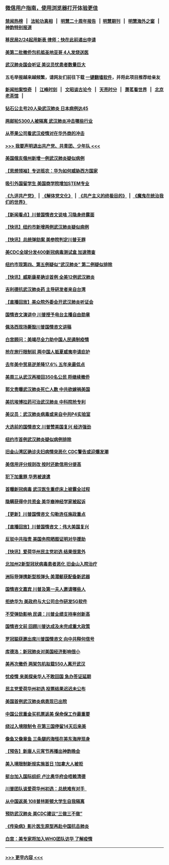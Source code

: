 ### [微信用户指南，使用浏览器打开体验更佳](https://github.com/gfw-breaker/banned-news1/blob/master/indexes/wechat-guide.md?t=0)
#### [禁闻热榜](热点新闻.md?t=0)  &nbsp;&nbsp;|&nbsp;&nbsp; [法轮功真相](https://github.com/gfw-breaker/truth/blob/master/README.md?t=0) &nbsp;&nbsp;|&nbsp;&nbsp; [明慧二十周年报告](https://github.com/gfw-breaker/mh-reports/blob/master/README.md?t=0) &nbsp;&nbsp;|&nbsp;&nbsp;[明慧期刊](https://github.com/gfw-breaker/mh-qikan) &nbsp;&nbsp;|&nbsp;&nbsp; [明慧海外之窗](https://github.com/gfw-breaker/mh-news/blob/master/README.md?t=0) &nbsp;&nbsp;|&nbsp;&nbsp; [神韵特别报道](https://github.com/gfw-breaker/mh-news/blob/master/shenyun.md?t=0)
#### [移民局2/24起用新表  律师：快在此前递出申请](../pages/nsc412/n11848220.md?t=02061711) 
#### [美第二批撤侨包机抵圣地亚哥 4人发烧送医](../pages/nsc412/n11847923.md?t=02061711) 
#### [武汉肺炎国会听证 美议员忧患者数量巨大](../pages/nsc412/n11844851.md?t=02061711) 
#### 五毛举报越来越频繁，请网友们前往下载 [一键翻墙软件](https://github.com/gfw-breaker/ssr-accounts)，并将此项目推荐给亲友
#### [新闻拍案惊奇](https://github.com/gfw-breaker/banned-news1/blob/master/pages/link4.md) &nbsp;&nbsp;|&nbsp;&nbsp; [江峰时刻](https://github.com/gfw-breaker/banned-news1/blob/master/pages/link4.md) &nbsp;&nbsp;|&nbsp;&nbsp; [文昭谈古论今](https://github.com/gfw-breaker/banned-news1/blob/master/pages/link4.md) &nbsp;&nbsp;|&nbsp;&nbsp; [天亮时分](https://github.com/gfw-breaker/banned-news1/blob/master/pages/link4.md) &nbsp;&nbsp;|&nbsp;&nbsp; [萧茗看世界](https://github.com/gfw-breaker/banned-news1/blob/master/pages/link4.md) &nbsp;&nbsp;|&nbsp;&nbsp; [北京老茶馆](https://github.com/gfw-breaker/banned-news1/blob/master/pages/link4.md) &nbsp;&nbsp;|&nbsp;&nbsp; 
#### [钻石公主号20人染武汉肺炎 日本病例达45](../pages/nsc412/n11847823.md?t=02061711) 
#### [两邮轮5300人被隔离 武汉肺炎冲击哪些行业](../pages/nsc412/n11847456.md?t=02061711) 
#### [从苹果公司看武汉疫情对在华外商的冲击](../pages/nsc412/n11847586.md?t=02061711) 
#### [>>> 我要声明退出共产党、共青团、少年队 <<<](https://github.com/begood0513/goodnews/blob/master/quit/letter.md) 
#### [美国俄亥俄州新增一例武汉肺炎疑似病例](../pages/nsc412/n11847714.md?t=02061711) 
#### [【思想领袖】专访班农：华为如何威胁西方国家](../pages/nsc412/n11847306.md?t=02061711) 
#### [吸引外国留学生 美国商学院增加STEM专业](../pages/nsc412/n11847417.md?t=02061711) 
#### [《九评共产党》](https://github.com/begood0513/9ping.md/blob/master/README.md) &nbsp;|&nbsp; [《解体党文化》](../../../../jtdwh.md/blob/master/README.md)  &nbsp;|&nbsp; [《共产主义的终极目的》](../../../../gczydzjmd.md/blob/master/README.md) &nbsp;|&nbsp; [《魔鬼在统治我们的世界》](../../../../mgztzwmdsj.md/blob/master/README.md) 
#### [【新闻看点】川普国情咨文说啥 习隐身终露面](../pages/nsc412/n11847016.md?t=02061711) 
#### [【快讯】纽约市新增两例武汉肺炎疑似病例](../pages/nsc412/n11847250.md?t=02061711) 
#### [【快讯】总统弹劾案 美参院判定川普无罪](../pages/nsc412/n11847316.md?t=02061711) 
#### [美CDC全球分发400新冠病毒测试盒 加速筛查](../pages/nsc412/n11847260.md?t=02061711) 
#### [纽约市现第四、第五例疑似“武汉肺炎”   第二例疑似排除](../pages/nsc412/n11847332.md?t=02061711) 
#### [【快讯】威斯康星确诊首例 全美12例武汉肺炎](../pages/nsc412/n11847162.md?t=02061711) 
#### [吉利德抗武汉肺炎药 主导研发者来自台湾](../pages/nsc412/n11847064.md?t=02061711) 
#### [【直播回放】美众院外委会开武汉肺炎听证会](../pages/nsc412/n11846727.md?t=02061711) 
#### [国情咨文演讲中 川普授予电台主播自由勋章](../pages/nsc412/n11846815.md?t=02061711) 
#### [佩洛西现场撕毁川普国情咨文讲稿](../pages/nsc412/n11846724.md?t=02061711) 
#### [白宫顾问：美竭尽全力助中国人民遏制疫情](../pages/nsc412/n11846756.md?t=02061711) 
#### [抢在旅行限制前 两中国人抵夏威夷申请庇护](../pages/nsc412/n11846866.md?t=02061711) 
#### [去年美中贸易逆差降17.6% 五年来最低点](../pages/nsc412/n11846755.md?t=02061711) 
#### [美周三从武汉再接回350名公民 将继续撤侨](../pages/nsc412/n11846705.md?t=02061711) 
#### [郭文贵曝武汉肺炎死亡人数 中共欲嫁祸美国](../pages/nsc412/n11846240.md?t=02061711) 
#### [美抗埃博拉药可治武汉肺炎 中科院抢专利](../pages/nsc412/n11846409.md?t=02061711) 
#### [美议员：武汉肺炎病毒或来自中共P4实验室](../pages/nsc412/n11846043.md?t=02061711) 
#### [大选前的国情咨文 川普赞美国复兴 经济强劲](../pages/nsc412/n11845526.md?t=02061711) 
#### [纽约市首例武汉肺炎疑似病例排除](../pages/nsc412/n11844989.md?t=02061711) 
#### [旧金山湾区确诊夫妇病情突恶化 CDC警告或迎爆发潮](../pages/nsc412/n11845730.md?t=02061711) 
#### [美信用评分规则改  按时还款信用分提高](../pages/nsc412/n11845488.md?t=02061711) 
#### [犯下加重罪 华男被速遣](../pages/nsc412/n11845476.md?t=02061711) 
#### [首曝新冠病毒 武汉医生重症床上披露全过程](../pages/nsc412/n11845150.md?t=02061711) 
#### [隐瞒获得中共资金 美华裔神经学家被起诉](../pages/nsc412/n11844879.md?t=02061711) 
#### [【更新】川普国情咨文 勾勒连任施政重点](../pages/nsc412/n11845223.md?t=02061711) 
#### [【直播回放】川普国情咨文：伟大美国复兴](../pages/nsc412/n11842079.md?t=02061711) 
#### [反驳中共指责 美国务院晒图证明对华援助](../pages/nsc412/n11844859.md?t=02061711) 
#### [【快讯】爱荷华州民主党初选 结果很意外](../pages/nsc412/n11844878.md?t=02061711) 
#### [北加州2新型冠状病毒患者恶化 旧金山入院治疗](../pages/nsc412/n11844842.md?t=02061711) 
#### [洲际导弹携新型核弹头 美潜艇获配备新武器](../pages/nsc412/n11844680.md?t=02061711) 
#### [国情咨文嘉宾 川普及第一夫人邀请哪些人](../pages/nsc412/n11844712.md?t=02061711) 
#### [拒绝华为 美政府与大公司合作研发5G软件](../pages/nsc412/n11844625.md?t=02061711) 
#### [不受弹劾影响 民调：川普业绩支持率创新高](../pages/nsc412/n11844622.md?t=02061711) 
#### [国情咨文前 回顾川普达成及未完成重大政策](../pages/nsc412/n11844581.md?t=02061711) 
#### [罗冠聪获邀出席川普国情咨文 向中共释何信号](../pages/nsc412/n11844355.md?t=02061711) 
#### [库德洛：新冠肺炎对美国经济影响很小](../pages/nsc412/n11844418.md?t=02061711) 
#### [美再次撤侨 两架包机拟载550人离开武汉](../pages/nsc412/n11844407.md?t=02061711) 
#### [忧疫情 来美探亲华人不敢回国 急办签证延期](../pages/nsc412/n11843344.md?t=02061711) 
#### [民主党爱荷华州初选 投票结果迟迟未公布](../pages/nsc412/n11844207.md?t=02061711) 
#### [美国首例武汉肺炎病患现已出院](../pages/nsc412/n11842740.md?t=02061711) 
#### [中国公民重金买机票返美 保命保工作最重要](../pages/nsc412/n11843282.md?t=02061711) 
#### [绕过入境限制令  在第三国停留14天后来美](../pages/nsc412/n11843341.md?t=02061711) 
#### [像鱼又像章鱼 三条腿的海怪在美东海岸现身](../pages/nsc412/n11843092.md?t=02061711) 
#### [【预告】新唐人元宵节再播出神韵晚会](../pages/nsc412/n11843192.md?t=02061711) 
#### [美入境限制新规实施首日 1加拿大人被拒](../pages/nsc412/n11843058.md?t=02061711) 
#### [挺台加入国际组织 卢比奥华府会唔赖清德](../pages/nsc412/n11843023.md?t=02061711) 
#### [川普团队谈爱荷华州初选：总统难有对手  ](../pages/nsc412/n11842867.md?t=02061711) 
#### [从中国返美 108普林斯顿大学生自我隔离](../pages/nsc412/n11842714.md?t=02061711) 
#### [预防武汉肺炎 美CDC建议“三做三不做”](../pages/nsc412/n11842700.md?t=02061711) 
#### [《传染病》影片医生原型再赴中国抗击肺炎](../pages/nsc412/n11842626.md?t=02061711) 
#### [白宫：美专家将加入WHO团队访华 了解疫情](../pages/nsc412/n11842198.md?t=02061711) 

----
#### [ >>> 更早内容 <<< ](../indexes/nsc412-earlier.md)
